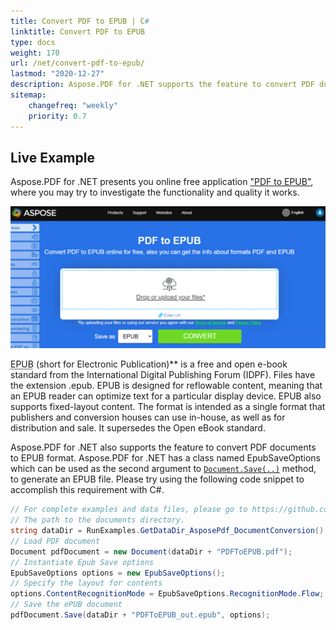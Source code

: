 ```yaml
---
title: Convert PDF to EPUB | C#
linktitle: Convert PDF to EPUB
type: docs
weight: 170
url: /net/convert-pdf-to-epub/
lastmod: "2020-12-27"
description: Aspose.PDF for .NET supports the feature to convert PDF documents to EPUB format. You may try using the code snippet to accomplish this requirement.
sitemap:
    changefreq: "weekly"
    priority: 0.7
---
```


## Live Example

Aspose.PDF for .NET presents you online free application ["PDF to EPUB"](https://products.aspose.app/pdf/conversion/pdf-to-epub), where you may try to investigate the functionality and quality it works.

[![PDF to EPUB](pdf_to_epub.png)](https://products.aspose.app/pdf/conversion/pdf-to-epub)

<abbr title="Electronic Publication">EPUB</abbr> (short for Electronic Publication)** is a free and open e-book standard from the International Digital Publishing Forum (IDPF). Files have the extension .epub.
EPUB is designed for reflowable content, meaning that an EPUB reader can optimize text for a particular display device. EPUB also supports fixed-layout content. The format is intended as a single format that publishers and conversion houses can use in-house, as well as for distribution and sale. It supersedes the Open eBook standard.

Aspose.PDF for .NET also supports the feature to convert PDF documents to EPUB format. Aspose.PDF for .NET has a class named EpubSaveOptions which can be used as the second argument to [`Document.Save(..)`](https://apireference.aspose.com/pdf/net/aspose.pdf/document/methods/save/index) method, to generate an EPUB file.
Please try using the following code snippet to accomplish this requirement with C#.

```csharp
// For complete examples and data files, please go to https://github.com/aspose-pdf/Aspose.PDF-for-.NET
// The path to the documents directory.
string dataDir = RunExamples.GetDataDir_AsposePdf_DocumentConversion();
// Load PDF document
Document pdfDocument = new Document(dataDir + "PDFToEPUB.pdf");
// Instantiate Epub Save options
EpubSaveOptions options = new EpubSaveOptions();
// Specify the layout for contents
options.ContentRecognitionMode = EpubSaveOptions.RecognitionMode.Flow;
// Save the ePUB document
pdfDocument.Save(dataDir + "PDFToEPUB_out.epub", options);
```

